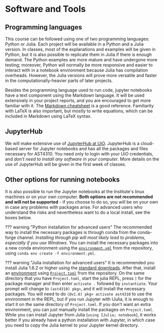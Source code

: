 # Software and Tools


## Programming languages

This course can be followed using one of two programming languages: Python or Julia. Each project will be available in a Python and a Julia version. In classes, most of the explanations and examples will be given in Python, but it is also possible to replicate them in Julia if there is enough demand. The Python examples are more mature and have undergone more testing; moreover, Python will normally be more responsive and easier to interact with in a notebook environment because Julia has compilation overheads. However, the Julia versions will prove more versatile and faster in the computationally-heavier parts of later projects.

Besides the programming language used to run code, jupyter notebooks have a text component using the Markdown language. It will be used extensively in your project reports, and you are encouraged to get more familiar with it. The [Markdown cheatsheet](https://github.com/adam-p/markdown-here/wiki/Markdown-Cheatsheet) is a good reference. Familiarity with LaTeX is also important, but mostly to write equations, which can be included in Markdown using LaTeX syntax.

## JupyterHub

We will make extensive use of [JupyterHub at UiO](https://jupyterhub.uio.no/user/home/lab). JupyterHub is a cloud-based server for Jupyter notebooks and has all the packages and files necessary for AST4310. You need only to login with your UiO credentials, and *don't need to install any software in your computer*. More details on the use of JupyterHub will be given in the first week of classes.

## Other options for running notebooks

It is also possible to run the Jupyter notebooks at the Institute's linux machines or on your own computer. **Both options are not recommended and will not be supported** - if you choose to do so, you will be on your own in case any problems with packages arise. For advanced users who understand the risks and nevertheless want to do a local install, see the boxes below.

??? warning "Python installation for advanced users"
    The recommended way to install the necessary packages is through conda from the conda-forge channel. *Installing through pip will most likely lead to problems, especially if you use Windows.* You can install the necessary packages into a new conda environment using the [`environment.yml`](https://github.com/tiagopereira/ast4310/blob/master/environment.yml) from the repository, using `conda env create -f environment.yml`.


??? warning "Julia installation for advanced users"
    It is recommended you install Julia 1.6.2 or higher using the [standard downloads](https://julialang.org/downloads/). After that, install an [environment](https://pkgdocs.julialang.org/v1/environments/) using [`Project.toml`](https://github.com/tiagopereira/ast4310/blob/master/Project.toml) from the repository. On the same directory that you have `Project.toml`, start the julia REPL, press `]` for the package manager and then enter `activate .` followed by `instantiate`. Your prompt will change to `(ast4310) pkg>`, and it will install the necessary packages. You will need to do `(@v1.6) pkg> activate ast4310` to use the environment in the REPL, but if you run Jupyter with IJulia, it is enough to start it on the same directory of `Project.toml`. If you don't want an extra environment, you can just manually install the packages on `Project.toml`. While you can install Jupyter from Julia (`using IJulia; notebook`), it works better if you already have a python installation with Jupyter, in which case you need to copy the Julia kernel to your Jupyter kernel directory.
    


